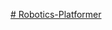[# Robotics-Platformer](https://prod.liveshare.vsengsaas.visualstudio.com/join?F26B0897B801D386138D7FDDE3F0E652ACCA)
